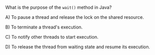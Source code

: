 What is the purpose of the `wait()` method in Java?

A) To pause a thread and release the lock on the shared resource.

B) To terminate a thread's execution.

C) To notify other threads to start execution.

D) To release the thread from waiting state and resume its execution.
